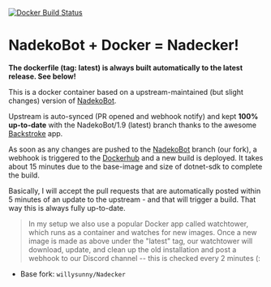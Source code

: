
[![Docker Build Status](https://img.shields.io/docker/build/shikhirarora/nadekobuild.svg?style=for-the-badge)](https://hub.docker.com/r/shikhirarora/nadekobuild/)

# NadekoBot + Docker = Nadecker!

**The dockerfile (tag: latest) is always built automatically to the latest release. See below!**

This is a docker container based on a upstream-maintained (but slight changes) version of [NadekoBot](http://github.com/shikhir-arora/NadekoBot). 

Upstream is auto-synced (PR opened and webhook notify) and kept **100% up-to-date** with the NadekoBot/1.9 (latest) branch thanks to the awesome [Backstroke](https://backstroke.co/) app.

As soon as any changes are pushed to the [NadekoBot](http://github.com/shikhir-arora/NadekoBot) branch (our fork), a webhook is triggered to the [Dockerhub](https://hub.docker.com/r/shikhirarora/nadekobuild/) and a new build is deployed. It takes about 15 minutes due to the base-image and size of dotnet-sdk to complete the build. 

Basically, I will accept the pull requests that are automatically posted within 5 minutes of an update to the upstream - and that will trigger a build. That way this is always fully up-to-date.

> In my setup we also use a popular Docker app called watchtower, which runs as a container and watches for new images. Once a new image is made as above under the "latest" tag, our watchtower will download, update, and clean up the old installation and post a webhook to our Discord channel -- this is checked every 2 minutes (:


- Base fork: `willysunny/Nadecker` 
